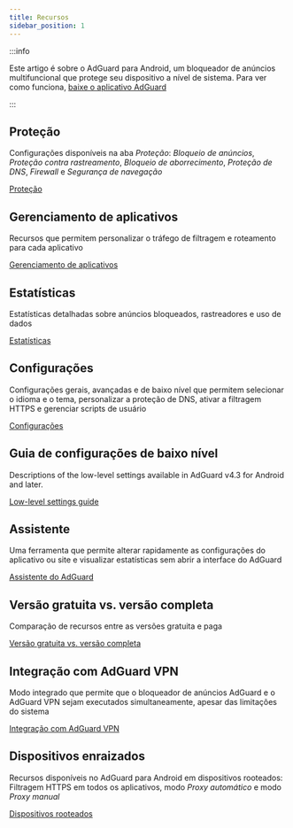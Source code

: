 ```yaml
---
title: Recursos
sidebar_position: 1
---
```


:::info

Este artigo é sobre o AdGuard para Android, um bloqueador de anúncios multifuncional que protege seu dispositivo a nível de sistema. Para ver como funciona, [baixe o aplicativo AdGuard](https://agrd.io/download-kb-adblock)

:::

## Proteção

Configurações disponíveis na aba _Proteção_: _Bloqueio de anúncios_, _Proteção contra rastreamento_, _Bloqueio de aborrecimento_, _Proteção de DNS_, _Firewall_ e _Segurança de navegação_

[Proteção](/adguard-for-android/features/protection/protection.md)

## Gerenciamento de aplicativos

Recursos que permitem personalizar o tráfego de filtragem e roteamento para cada aplicativo

[Gerenciamento de aplicativos](/adguard-for-android/features/app-management.md)

## Estatísticas

Estatísticas detalhadas sobre anúncios bloqueados, rastreadores e uso de dados

[Estatísticas](/adguard-for-android/features/statistics.md)

## Configurações

Configurações gerais, avançadas e de baixo nível que permitem selecionar o idioma e o tema, personalizar a proteção de DNS, ativar a filtragem HTTPS e gerenciar scripts de usuário

[Configurações](/adguard-for-android/features/settings.md)

## Guia de configurações de baixo nível

Descriptions of the low-level settings available in AdGuard v4.3 for Android and later.

[Low-level settings guide](/adguard-for-android/features/low-level-settings.md)

## Assistente

Uma ferramenta que permite alterar rapidamente as configurações do aplicativo ou site e visualizar estatísticas sem abrir a interface do AdGuard

[Assistente do AdGuard](/adguard-for-android/features/assistant.md)

## Versão gratuita vs. versão completa

Comparação de recursos entre as versões gratuita e paga

[Versão gratuita vs. versão completa](/adguard-for-android/features/free-vs-full.mdx)

## Integração com AdGuard VPN

Modo integrado que permite que o bloqueador de anúncios AdGuard e o AdGuard VPN sejam executados simultaneamente, apesar das limitações do sistema

[Integração com AdGuard VPN](/adguard-for-android/features/integration-with-vpn.md)

## Dispositivos enraizados

Recursos disponíveis no AdGuard para Android em dispositivos rooteados: Filtragem HTTPS em todos os aplicativos, modo _Proxy automático_ e modo _Proxy manual_

[Dispositivos rooteados](/adguard-for-android/features/rooted.md)
